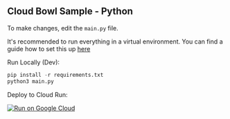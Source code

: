 Cloud Bowl Sample - Python
---------------------------------

To make changes, edit the `main.py` file.

It's recommended to run everything in a virtual environment. You can find a
guide how to set this up [here](https://docs.python.org/3/library/venv.html)

Run Locally (Dev):

```python
pip install -r requirements.txt
python3 main.py
```

Deploy to Cloud Run:

[![Run on Google Cloud](https://deploy.cloud.run/button.svg)](https://deploy.cloud.run)
